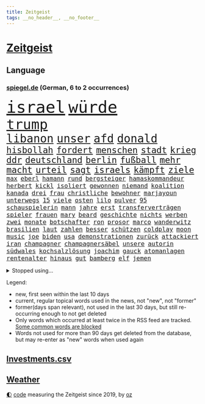 ```yaml
---
title: Zeitgeist
tags: __no_header__, __no_footer__
---
```


# [Zeitgeist](https://oliz.io/zeitgeist/)

## Language

<h3><a href="https://www.spiegel.de" target="_blank">spiegel.de</a> (German, 6 to 2 occurrences)</h3>
<p style="font-family:monospace">
<span style="font-size:32pt"><a href="news_links.html#israel" class="current">israel</a></span>
<span style="font-size:32pt"><a href="news_links.html#würde" class="current">würde</a></span>
<br>
<span style="font-size:27pt"><a href="news_links.html#trump" class="current">trump</a></span>
<br>
<span style="font-size:22pt"><a href="news_links.html#libanon" class="current">libanon</a></span>
<span style="font-size:22pt"><a href="news_links.html#unser" class="current">unser</a></span>
<span style="font-size:22pt"><a href="news_links.html#afd" class="current">afd</a></span>
<span style="font-size:22pt"><a href="news_links.html#donald" class="current">donald</a></span>
<br>
<span style="font-size:17pt"><a href="news_links.html#hisbollah" class="current">hisbollah</a></span>
<span style="font-size:17pt"><a href="news_links.html#fordert" class="current">fordert</a></span>
<span style="font-size:17pt"><a href="news_links.html#menschen" class="current">menschen</a></span>
<span style="font-size:17pt"><a href="news_links.html#stadt" class="current">stadt</a></span>
<span style="font-size:17pt"><a href="news_links.html#krieg" class="current">krieg</a></span>
<span style="font-size:17pt"><a href="news_links.html#ddr" class="current">ddr</a></span>
<span style="font-size:17pt"><a href="news_links.html#deutschland" class="current">deutschland</a></span>
<span style="font-size:17pt"><a href="news_links.html#berlin" class="current">berlin</a></span>
<span style="font-size:17pt"><a href="news_links.html#fußball" class="current">fußball</a></span>
<span style="font-size:17pt"><a href="news_links.html#mehr" class="current">mehr</a></span>
<span style="font-size:17pt"><a href="news_links.html#macht" class="current">macht</a></span>
<span style="font-size:17pt"><a href="news_links.html#urteil" class="current">urteil</a></span>
<span style="font-size:17pt"><a href="news_links.html#sagt" class="current">sagt</a></span>
<span style="font-size:17pt"><a href="news_links.html#israels" class="current">israels</a></span>
<span style="font-size:17pt"><a href="news_links.html#kämpft" class="current">kämpft</a></span>
<span style="font-size:17pt"><a href="news_links.html#ziele" class="current">ziele</a></span>
<br>
<span style="font-size:12pt"><a href="news_links.html#max" class="current">max</a></span>
<span style="font-size:12pt"><a href="news_links.html#eberl" class="current">eberl</a></span>
<span style="font-size:12pt"><a href="news_links.html#hamann" class="current">hamann</a></span>
<span style="font-size:12pt"><a href="news_links.html#rund" class="current">rund</a></span>
<span style="font-size:12pt"><a href="news_links.html#bergsteiger" class="current">bergsteiger</a></span>
<span style="font-size:12pt"><a href="news_links.html#hamaskommandeur" class="current">hamaskommandeur</a></span>
<span style="font-size:12pt"><a href="news_links.html#herbert" class="current">herbert</a></span>
<span style="font-size:12pt"><a href="news_links.html#kickl" class="current">kickl</a></span>
<span style="font-size:12pt"><a href="news_links.html#isoliert" class="current">isoliert</a></span>
<span style="font-size:12pt"><a href="news_links.html#gewonnen" class="current">gewonnen</a></span>
<span style="font-size:12pt"><a href="news_links.html#niemand" class="current">niemand</a></span>
<span style="font-size:12pt"><a href="news_links.html#koalition" class="current">koalition</a></span>
<span style="font-size:12pt"><a href="news_links.html#kanada" class="current">kanada</a></span>
<span style="font-size:12pt"><a href="news_links.html#drei" class="current">drei</a></span>
<span style="font-size:12pt"><a href="news_links.html#frau" class="current">frau</a></span>
<span style="font-size:12pt"><a href="news_links.html#christliche" class="current">christliche</a></span>
<span style="font-size:12pt"><a href="news_links.html#bewohner" class="current">bewohner</a></span>
<span style="font-size:12pt"><a href="news_links.html#marjayoun" class="new">marjayoun</a></span>
<span style="font-size:12pt"><a href="news_links.html#unterwegs" class="current">unterwegs</a></span>
<span style="font-size:12pt"><a href="news_links.html#15" class="current">15</a></span>
<span style="font-size:12pt"><a href="news_links.html#viele" class="current">viele</a></span>
<span style="font-size:12pt"><a href="news_links.html#osten" class="current">osten</a></span>
<span style="font-size:12pt"><a href="news_links.html#lilo" class="new">lilo</a></span>
<span style="font-size:12pt"><a href="news_links.html#pulver" class="new">pulver</a></span>
<span style="font-size:12pt"><a href="news_links.html#95" class="current">95</a></span>
<span style="font-size:12pt"><a href="news_links.html#schauspielerin" class="current">schauspielerin</a></span>
<span style="font-size:12pt"><a href="news_links.html#mann" class="current">mann</a></span>
<span style="font-size:12pt"><a href="news_links.html#jahre" class="current">jahre</a></span>
<span style="font-size:12pt"><a href="news_links.html#erst" class="current">erst</a></span>
<span style="font-size:12pt"><a href="news_links.html#transferverträgen" class="new">transferverträgen</a></span>
<span style="font-size:12pt"><a href="news_links.html#spieler" class="current">spieler</a></span>
<span style="font-size:12pt"><a href="news_links.html#frauen" class="current">frauen</a></span>
<span style="font-size:12pt"><a href="news_links.html#mary" class="current">mary</a></span>
<span style="font-size:12pt"><a href="news_links.html#beard" class="new">beard</a></span>
<span style="font-size:12pt"><a href="news_links.html#geschichte" class="current">geschichte</a></span>
<span style="font-size:12pt"><a href="news_links.html#nichts" class="current">nichts</a></span>
<span style="font-size:12pt"><a href="news_links.html#werben" class="current">werben</a></span>
<span style="font-size:12pt"><a href="news_links.html#zwei" class="current">zwei</a></span>
<span style="font-size:12pt"><a href="news_links.html#monate" class="current">monate</a></span>
<span style="font-size:12pt"><a href="news_links.html#botschafter" class="current">botschafter</a></span>
<span style="font-size:12pt"><a href="news_links.html#ron" class="current">ron</a></span>
<span style="font-size:12pt"><a href="news_links.html#prosor" class="new">prosor</a></span>
<span style="font-size:12pt"><a href="news_links.html#marco" class="current">marco</a></span>
<span style="font-size:12pt"><a href="news_links.html#wanderwitz" class="new">wanderwitz</a></span>
<span style="font-size:12pt"><a href="news_links.html#brasilien" class="current">brasilien</a></span>
<span style="font-size:12pt"><a href="news_links.html#laut" class="current">laut</a></span>
<span style="font-size:12pt"><a href="news_links.html#zahlen" class="current">zahlen</a></span>
<span style="font-size:12pt"><a href="news_links.html#besser" class="current">besser</a></span>
<span style="font-size:12pt"><a href="news_links.html#schützen" class="current">schützen</a></span>
<span style="font-size:12pt"><a href="news_links.html#coldplay" class="current">coldplay</a></span>
<span style="font-size:12pt"><a href="news_links.html#moon" class="new">moon</a></span>
<span style="font-size:12pt"><a href="news_links.html#music" class="current">music</a></span>
<span style="font-size:12pt"><a href="news_links.html#joe" class="current">joe</a></span>
<span style="font-size:12pt"><a href="news_links.html#biden" class="current">biden</a></span>
<span style="font-size:12pt"><a href="news_links.html#usa" class="current">usa</a></span>
<span style="font-size:12pt"><a href="news_links.html#demonstrationen" class="current">demonstrationen</a></span>
<span style="font-size:12pt"><a href="news_links.html#zurück" class="current">zurück</a></span>
<span style="font-size:12pt"><a href="news_links.html#attackiert" class="current">attackiert</a></span>
<span style="font-size:12pt"><a href="news_links.html#iran" class="current">iran</a></span>
<span style="font-size:12pt"><a href="news_links.html#champagner" class="current">champagner</a></span>
<span style="font-size:12pt"><a href="news_links.html#champagnersäbel" class="new">champagnersäbel</a></span>
<span style="font-size:12pt"><a href="news_links.html#unsere" class="current">unsere</a></span>
<span style="font-size:12pt"><a href="news_links.html#autorin" class="current">autorin</a></span>
<span style="font-size:12pt"><a href="news_links.html#südwales" class="new">südwales</a></span>
<span style="font-size:12pt"><a href="news_links.html#kochsalzlösung" class="new">kochsalzlösung</a></span>
<span style="font-size:12pt"><a href="news_links.html#joachim" class="current">joachim</a></span>
<span style="font-size:12pt"><a href="news_links.html#gauck" class="new">gauck</a></span>
<span style="font-size:12pt"><a href="news_links.html#atomanlagen" class="new">atomanlagen</a></span>
<span style="font-size:12pt"><a href="news_links.html#rentenalter" class="new">rentenalter</a></span>
<span style="font-size:12pt"><a href="news_links.html#hinaus" class="current">hinaus</a></span>
<span style="font-size:12pt"><a href="news_links.html#gut" class="current">gut</a></span>
<span style="font-size:12pt"><a href="news_links.html#bamberg" class="new">bamberg</a></span>
<span style="font-size:12pt"><a href="news_links.html#elf" class="current">elf</a></span>
<span style="font-size:12pt"><a href="news_links.html#jemen" class="current">jemen</a></span>
</p>
<details>
<summary>Stopped using...</summary>
<p class="former" style="font-size:12pt">
verschiedene(1445) 2020(1444) regel(1444) bereich(1442) bundesländer(1442) internationaler(1442) liverpool(1442) besiegt(1441) häufig(1441) ifoinstitut(1441) jemand(1441) sitzt(1441) appelliert(1440) erfahren(1440) handeln(1440) twitter(1440) verlegt(1440) vorhaben(1440) ausnahmen(1439) beamten(1439) bedrohung(1439) bemüht(1439) flüchtlinge(1439) lager(1439) sicherheitsbehörden(1439) infrage(1438) investoren(1438) jedem(1438) verunglückt(1438) zugang(1438) abstand(1437) ankündigung(1437) erscheinen(1437) geschäfte(1437) krankenhäuser(1437) verhängt(1437) voran(1437) 65(1436) erdoğan(1436) freiburg(1436) leid(1436) mordes(1436) rückschlag(1436) united(1436) 27(1435) meinem(1435) planeten(1435) studierenden(1435) bildung(1434) hoher(1434) liste(1434) preisen(1434) untersuchungen(1434) versteigert(1434) athleten(1433) gemeldet(1433) abgang(1432) strengere(1432) überlebte(1432) arbeitgeber(1431) bloß(1431) entdecken(1431) jahrhundert(1431) körperverletzung(1431) schuss(1431) 3000(1430) projekt(1430) stoßen(1430) beschwerden(1429) gründen(1429) kürzlich(1429) verschwand(1428) eigener(1427) geburt(1427) gesetze(1427) jüngere(1427) ausbau(1426) tür(1426) 1500(1425) fortgesetzt(1425) 1000(1422) verteidigen(1422) behalten(1420) gang(1420) ehe(1419) einschätzung(1418) geprägt(1418) mehrerer(1417) hinten(1416) kevin(1416) nasa(1415) schriftsteller(1415) rentner(1412) retter(1412) außerhalb(1411) bangen(1408) whatsapp(1407) abgeschlossen(1399) foto(1390) ära(1385) sachen(1363) heidelberg(1357) umbau(1346) berichtete(1341) josef(1293) lahm(1274) abgestürzt(1262) airline(1245) 38(1209) vorsicht(1200) novak(1183) arme(1176) zugestimmt(1156) erfolgreichste(1144) dörfer(1135) irritiert(1093) entstanden(1090) worum(1085) älteste(1081) fachkräfte(1072) magazin(1055) ostdeutschland(1051) schülerin(1049) verteidiger(1049) lieferungen(1048) betrüger(1044) diskussionen(1020) seltene(1020) texte(1006) kremlchef(1001) erschwert(993) verkündete(982) lemke(979) schwieriger(976) desto(974) positiven(957) abschaffung(952) aufhören(950) brüder(946) fünften(924) nebenbei(920) eingetroffen(918) baustelle(915) links(910) dilemma(906) kriegsbeginn(905) besetzten(899) fernen(883) hammer(874) grünenpolitikerin(848) cannabis(844) titelverteidiger(841) jugendlicher(834) kühnert(833) verhaftung(830) weltrekord(826) schwimmen(821) newsletter(814) 16jähriger(806) usrepublikaner(802) freispruch(780) subventionen(775) psychischen(772) pleiten(770) ganzes(761) frühjahr(756) antarktis(755) 63(753) rätseln(741) freigegeben(738) senioren(735) stemmen(733) emissionen(723) grenzgebiet(722) razzien(709) freundschaft(708) versehen(706) knappe(704) männliche(704) auszeichnung(699) geheim(669) kampfjets(666) finanzaufsicht(665) testet(662) roland(660) djokovic(655) reisende(655) fenster(654) gesagt(651) flogen(649) regierende(647) colorado(645) trauern(642) tauchte(640) opfers(637) wiener(636) praxis(633) tourismus(629) vorstand(624) geschwister(623) aussieht(620) pokal(620) viertagewoche(619) boom(618) christdemokraten(617) landwirte(614) flaschen(611) leistungen(610) minderjährige(609) islamistischen(603) technologie(603) openai(597) jene(596) schweres(592) bürokratie(591) eskalierte(587) dennis(583) karin(582) wahlsieger(580) dfbpokal(579) attackieren(578) wegner(576) zuckerberg(573) instituts(571) lieferte(569) unterbrechung(567) laune(557) höcke(555) protestaktion(545) bestreiten(543) wohnen(540) sommerspielen(535) startete(531) 13jährige(528) 800(522) dringt(522) wärmepumpe(519) härtere(511) beine(510) arbeiter(509) mühe(496) drogenhandel(485) mahnen(481) gegners(471) zahlungen(471) objekte(467) spahn(463) einbringen(457) stellvertretende(455) milliardenschweren(452) zügen(450) abends(446) quellen(444) lebend(442) 30jähriger(441) essener(439) schmidt(439) pass(436) heimem(435) vormittag(433) klingbeil(430) goldene(429) lagen(427) unterscheiden(422) politikerinnen(420) teuerste(414) psyche(408) folter(406) geöffnet(405) niemanden(405) genossen(403) abschieben(397) hartes(397) ausscheiden(394) rasche(394) antonio(392) amerikanischen(388) bedauert(386) spanischer(386) tisch(384) errungen(381) kontrollverlust(377) onkel(376) reformiert(374) sperrte(374) anläuft(367) düsteren(367) streaminganbietern(367) archäologen(365) nagel(364) spdgeneralsekretär(364) kimmich(362) vergehen(358) singen(355) verheiratet(354) regelungen(352) dankbar(350) proben(350) eröffnung(348) eustaaten(348) gedächtnis(346) weinen(346) begründet(343) absicht(342) hackerangriff(340) böse(336) nominierung(331) stimmte(331) einfachen(328) lasst(328) ratschläge(326) damaskus(325) gazastreifens(325) hamasanführer(325) hongkong(325) hamasgeiseln(323) gdl(319) interne(319) reederei(318) schwaben(317) luxushotel(316) abschiebung(315) einheitliche(315) neonazis(314) abfall(312) recep(311) tayyip(311) beihilfe(310) ernsthafte(309) claus(308) weselsky(308) lernte(307) stille(305) aufwand(304) 16jährigen(302) schwindet(302) veränderung(302) wegfallen(302) ehepaar(298) airports(297) magic(297) fluggäste(296) nürnberger(296) britisches(294) kostenlos(294) genehmigung(292) beteiligen(283) bedrängnis(282) unverletzt(282) verspätung(281) dialoge(280) zerstritten(280) po(278) exprofi(276) zuversichtlich(276) ermittlungsverfahren(275) abgeordneter(274) onlinehändler(274) vergleichsweise(273) versteht(273) gera(272) präsent(272) giftige(270) grundgesetz(270) hungern(269) vorfällen(269) fortschritte(268) roberts(267) riesigen(266) sekeinsatz(265) staatssekretär(265) temu(265) fabrik(263) kragen(263) dreyer(262) machtwechsel(262) athen(261) sonde(258) absatz(257) melanie(257) nvidia(257) körperlich(253) australischer(250) le(250) verpflichten(250) audi(248) normalerweise(248) firmenchef(247) disney+(244) erfolgreichen(243) kinos(241) zeitenwende(241) lily(240) halbinsel(239) katz(239) 2009(238) spektakuläres(238) hai(237) holten(236) darsteller(234) gefühlt(232) klamotten(232) shein(232) gegenmaßnahmen(229) pünktlich(229) jagt(228) milch(228) piloten(228) 160(227) charlotte(227) lutz(227) stellung(227) territorium(226) begraben(225) konkurrentin(225) original(225) strategisch(225) verprügelt(225) wüste(225) contest(224) eurovision(224) insolvente(224) jena(222) manipulation(222) ravensburg(222) 64(220) sophie(220) gitarrist(219) ausüben(218) hitlergruß(218) weichen(217) gelegene(215) landrat(215) riefen(215) verbotene(215) zerlegt(215) wald(213) schwein(212) vorgesehen(212) extremismus(210) boateng(209) jérôme(209) sportlichen(208) jordan(207) siebten(206) verzögern(206) lebenswerk(205) blau(204) chinesisches(204) geschichten(204) regenfällen(204) selbstverständlich(204) unmöglich(204) haustür(203) sinkenden(203) vorlieben(203) erwirken(202) schreibtisch(202) schwimmer(202) katy(200) msc(200) pfiff(200) befragt(199) oberhausen(198) bluttat(197) wildtiere(197) vergleichbar(196) schwerem(195) seltsamen(194) aktualisiert(193) fußgänger(193) beruflich(190) einfuhr(190) hafens(190) mongolei(190) aktivitäten(189) georg(189) abwesenheit(188) dublin(187) versöhnung(186) aufgelegt(185) raffinerie(185) schulter(184) thüringische(184) ampelpolitiker(183) ringe(182) ostdeutscher(181) andrang(180) bodo(180) bundesamtes(180) stemmt(180) vermont(180) lizenz(179) mail(179) monster(179) nordrheinwestfalens(179) landeskriminalamt(177) vertritt(177) zeichner(177) schöne(176) vorlage(175) don(174) messerangriff(173) balkon(171) aktie(169) antreibt(169) anwesen(168) strahlkraft(168) techkonzerne(168) brachen(167) kasia(167) lenhardt(167) irren(164) jansen(164) menschenrechtler(164) vegane(164) kibbuz(163) brutale(162) integration(162) kretschmann(162) attraktiv(161) schweine(161) züchten(161) graz(160) wout(160) studio(159) erneuert(158) schlau(157) trikots(157) fußballers(156) lebenslanger(156) machtübernahme(154) promis(154) wolke(154) mosel(153) breitet(152) steine(152) affären(151) giftig(151) sportwetten(151) gemalt(150) wahlheimat(149) entzündete(147) konzerten(146) rotterdam(146) wohnungsnot(146) abnehmen(145) haushalten(145) immobilienkauf(144) schwangere(144) worüber(143) wahlkampfauftritt(142) bergab(141) salvador(141) dreckig(140) kreativen(140) attackierte(139) fti(139) kultusministerkonferenz(139) wittert(139) parkplatz(138) dicke(137) regelung(137) triumphierte(137) nachnamen(136) videobeweis(136) massentourismus(135) vorfalls(135) angeschlossen(134) blüht(134) einschüchtern(134) kehren(134) sprecher(134) ultimative(134) bundeskabinett(133) islam(132) afdlandrat(130) erlebten(130) sesselmann(130) straftat(130) var(130) afdspitzenkandidat(129) fix(129) liest(129) verbrecher(129) verdichten(129) vergangenem(129) veteran(129) amtsträger(128) weibchen(128) erarbeitet(127) forschenden(127) geiseldeal(127) hathaway(127) lachs(127) ausbreitung(126) steigert(126) 28jährige(125) versunkene(125) spitzenkandidatin(124) sternschnuppen(124) 26000(123) hitzige(123) impfstoffe(123) mix(123) heimspiel(122) jenna(122) landsleute(122) ortega(122) tischtennis(122) begeisterung(121) bilden(121) intensiven(121) kanzlerschaft(121) kooperieren(121) leclerc(120) 17jährige(119) entzündet(119) me(119) spanier(119) antidepressiva(118) aufbauen(118) einzig(118) heikel(118) polizeiangaben(118) rutschen(118) spontane(118) auszubildende(117) entsprechend(116) triathlon(116) funktionär(115) schärferes(115) enkelin(114) geteilt(114) ibiza(114) ehesten(113) 39jährige(112) robin(112) schauspielers(112) staatsbesuch(112) brandgefahr(111) bürgerschaft(111) clooney(111) helgoland(111) match(111) nacheinander(111) wahlomat(111) schumachers(110) grand(109) ausbreiten(108) beeinträchtigt(108) bewertung(108) gewaltigen(107) lindemann(107) verschiedener(107) verteilen(107) befragen(106) blake(106) lively(106) muscheln(106) reeperbahn(106) tinder(106) besiegte(105) kriegskabinett(105) cooper(104) fossilen(104) zitiert(104) ähnelt(104) trainierte(103) verspätungen(103) einschlafen(102) frisst(102) parteimitglieder(102) tierischer(102) satire(101) shitstorm(101) alassad(100) eishockeyprofi(100) linkenpolitikerin(100) sturmböen(100) margaret(99) memes(99) pflanze(98) landesweiten(97) transfers(97) verwaltungsgericht(97) bezahlbare(96) fluch(96) militäraktion(96) verlegung(96) verlorenen(96) double(95) litt(95) 128(94) f16(94) jodie(94) staatsbürgerschaft(94) vorkehrungen(94) erobern(93) füreinander(93) kidman(93) achtelfinale(92) brad(92) pitt(92) unzufrieden(92) verbrauchern(92) mörtel(91) mörtels(91) psychotherapie(91) reisekonzern(91) steuererleichterungen(91) vollrausch(91) belastend(90) eingeschüchtert(90) gegnerin(90) lauterbachs(90) millionenfach(90) retteten(90) seltenen(90) bekanntwerden(89) boxerin(89) faktor(89) núñez(89) oberbürgermeisters(89) verlieh(89) alejandro(88) ask(88) atem(88) briefwahlstimmen(88) gefangen(88) linzer(88) marktplatz(88) nazideutschland(88) nebulös(88) täuschung(88) vorsichtig(88) exfreundin(87) gabriel(87) industriestandort(87) lautsprecher(87) medaillen(87) mitentscheiden(87) mitschuld(87) netflixdoku(87) familiengeschichte(86) theodor(86) umgesetzt(86) wahlzettel(86) wdr(86) gelebt(85) hochumstritten(85) einschulung(84) jusochef(84) stecker(84) türmer(84) alkoholeinfluss(83) datingapp(83) erlebnis(83) nostalgie(83) struktur(83) dominante(82) dschungelcamp(82) gefährten(82) gewaltvorwürfen(82) häusliche(82) bergtour(81) satellitenbildern(81) sichtbare(81) westküste(81) einpacken(80) finanzspritze(80) four(80) gosens(79) gündoğan(79) königliche(79) revidierte(79) sanktionieren(79) taxifahrer(79) tsv(79) waffenrecht(79) amazonserie(78) bbcbericht(78) eingerichtet(78) sperren(78) geschehnisse(77) messerangriffe(77) publik(77) sorgerechtsstreit(77) unsicher(77) 49jähriger(76) draisaitl(76) edmonton(76) huscht(76) neuzulassungen(76) oilers(76) steckte(76) usluftfahrtbehörde(76) ussoldaten(76) anja(75) auftritten(75) bekamen(75) rützel(75) tops(75) ewiger(74) hofer(74) mitteilung(74) nachrichtenmann(74) raffinerien(74) bauzinsen(73) drinks(73) entkam(73) gekürzt(73) gezeugt(73) hogan(73) hulk(73) lokomotivführer(73) canyon(72) führungspositionen(72) handelfmeter(72) hilferufe(72) lord(72) mick(72) stach(72) steuerte(72) verpatzte(72) abzusichern(71) auszutricksen(71) branchenkenner(71) flops(71) folgenschwerer(71) linkenabgeordnete(71) umstrittenem(71) unteren(71) 41(70) haptik(70) preisschild(70) unmögliche(70) untergrund(70) antwerpen(69) externe(69) ministeriumsmitarbeiter(69) nationalistischer(69) rubens(69) vorrunde(69) auszugeben(68) selbstzweifel(68) spielführer(68) startrampen(68) arbeitstage(67) backen(67) erklärt’s(67) ex(67) kalender(67) kinderbuch(67) messenger(67) pflanzenarten(67) pieper(67) prozesses(67) versteigerung(67) weiche(67) ausdrücklich(66) billion(66) formel1team(66) genua(66) paarung(66) scheinbar(66) antiterroreinsatz(65) dieselbe(65) ebike(65) elblandrevolte(65) geschwiegen(65) kroatischen(65) oberhaupt(65) armutsgefährdung(64) fahrerwertung(64) gedachten(64) glaube(64) grünem(64) inside(64) izmir(64) lehrerzimmer(64) spürt(64) telemedizin(64) badenberg(63) badmintonspieler(63) erwarte(63) justizsenatorin(63) kraftwerks(63) lokführergewerkschaft(63) rekordvertrag(63) autodach(62) dittrich(62) kompetenzen(62) angststörungen(61) bundespolitik(61) einzelzeitfahren(61) gere(61) nationalisten(61) outete(61) pretty(61) regelt(61) reiseziele(61) finanzministerin(60) gewaltvorwürfe(60) gregg(60) lebensversicherung(60) sonneberg(60) überlastung(60) berkshire(59) biles(59) buffett(59) giacomo(59) investmentfirma(59) merken(59) paradox(59) simone(59) sturzflut(59) tatum(59) warren(59) armutsgefährdet(58) buchholz(58) gejubelt(58) deutschlandweit(57) kamerun(57) modus(57) prämie(57) rücktritte(57) swipen(57) windgeschwindigkeiten(57) abwegen(56) ausgeschieden(56) filiale(56) jamaika(56) privatleben(56) beteiligte(55) entpuppen(55) gruppierung(55) schwefeldioxid(55) wohnraum(55) comingout(54) gelähmt(54) lektüre(54) 41jährigen(53) breit(53) freiwilligen(53) glen(53) grandslamtitel(53) grandslamturnieren(53) powell(53) rebellion(53) samsung(53) verwerflich(53) besichtigen(52) ilmenau(52) landtage(52) staatskonzern(52) zweitligist(52) abschiebepläne(51) guide(51) invasive(51) klinikaufenthalt(51) trennungen(51) goldmedaille(50) natalie(50) rbb(50) schwierigen(50) stechen(50) verzweifelt(50) willi(50) bswchefin(49) falcon(49) kolumbianischen(49) stadtfest(49) startverbot(49) südamerikameisterschaft(49) wrestler(49) einhörner(48) potenzielle(48) turm(48) uruguayische(48) übersehen(48) diekmann(47) ehemanns(47) muhammad(47) thailändischen(47) andrea(46) aufteilung(46) isoliertes(46) lwiw(46) mashco(46) piro(46) ruheständler(46) schlichten(46) schädigen(46) sorte(46) unkontaktiertes(46) verdreifacht(46) winterkorn(46) 36jährige(45) besuche(45) konservativ(45) neuzugang(45) scharfschützen(45) staubsauger(45) stiller(45) streitpunkt(45) videoanalyse(45) hinterbliebenen(44) rückruf(44) gass(43) japanischem(43) verhältnissen(43) winken(43) abgebogen(42) görlitz(42) klaffen(42) kürzungen(42) radstar(42) sechster(42) unerträglich(42) wesen(42) interessanter(41) lake(41) 27jährige(40) austausch(40) bayernprofi(40) gestaltet(40) imageproblem(40) kreuzfahrt(40) sahelzone(40) täters(40) anstrengend(39) ber(39) bundesjustizminister(39) längeren(39) musikstars(39) redete(39) rufe(39) tierpflegerin(39) zeitmanagement(39) 1993(38) betriebsrat(38) hauptstadtflughafen(38) israelpalästinakonflikt(38) säbelfechter(38) waldweg(38) wertschätzung(38) 81(37) aussichtsturm(37) eigens(37) klimafreundlich(37) nahostexperte(37) priorität(37) rekordzeit(37) sicherer(37) siedlungspolitik(37) freistaat(36) highlight(36) newcomer(36) siena(36) teamkollege(36) telegramgründer(36) verbraucherstimmung(36) vermögens(36) zentrums(36) abdel(35) afghanen(35) ansbach(35) assad(35) baschar(35) fattah(35) prostitution(35) shirin(35) zehnten(35) eindringliche(34) hüller(34) japankäfer(34) notlanden(34) quadratkilometer(34) sachsenwahl(34) täte(34) zwist(34) bronzemedaille(33) börsenwert(33) entführer(33) kollektive(33) kühlschrank(33) orks(33) rampenlicht(33) renommiertesten(33) silbermedaille(33) verfechter(33) bagger(32) gehofft(32) geländegewinne(32) hey(32) manipulierte(32) sportwelt(32) tenniswelt(32) zufahrt(32) auslandsjahr(31) entlassungen(31) leistet(31) lüften(31) rennfahrer(31) stall(31) vermeidet(31) 69(30) gehörten(30) haniyyeh(30) konjunkturflaute(30) rudereiner(30) sparpläne(30) triathlet(30) verstimmungen(30) bizarrer(29) bogenschießen(29) einhalt(29) konfrontationskurs(29) mund(29) ausbildungsplätze(28) eigenheimbesitzer(28) fremd(28) gefangenen(28) gelegentlich(28) geschädigt(28) konzernchef(28) modekette(28) schätzungsweise(28) zusammengestellt(28) übertroffen(28) durcheinander(27) norwegischen(27) gebremst(26) henrik(26) issa(26) kabelschächte(26) schwede(26) vorschlägen(26) zeitreise(26) amtssitz(25) gelungenen(25) gnadenlos(25) härtesten(25) sibirien(25) trauriger(25) verbannt(25) vermeintlichen(25) abgewickelt(24) beobachtete(24) konzerts(24) lebzeiten(24) lichtblick(24) beschrieben(23) ehlers(23) nullrunde(23) restrukturierung(23) antrainierte(22) eingeschleust(22) erodiert(22) fechten(22) lópez(22) menschenmenge(22) mitbewohner(22) sternschnuppenschauer(22) strömung(22) wiegen(22) würdigte(22) bildungspolitik(21) brasilianischen(21) eusanktionen(21) harrys(21) ifoinstituts(21) schlagersängerin(21) vinícius(21) 46jährige(20) anziehen(20) belästigungen(20) gecancelt(20) göteborg(20) kopfschmerzen(20) lohnsteigerungen(20) male(20) rückten(20) schwimmerin(20) stahlsparte(20) abrissarbeiten(19) bauarbeiten(19) boeingmaschine(19) flugs(19) innenstädten(19) kurskoffensive(19) leonie(19) sofa(19) spürbare(19) terrors(19) unübersichtlich(19) evakuierte(18) geschaffen(18) löscharbeiten(18) wiederentdeckt(18) betrunkene(17) blicke(17) charmante(17) gedenkstätte(17) kabul(17) messerverbote(17) sahen(17) amtes(16) danny(16) gescheiterte(16) mpoxvariante(16) reallöhne(16) sandhausen(16) schuster(16) schwedt(16) 350000(15) arne(15) auswandern(15) bergung(15) delegierten(15) diesjährige(15) liege(15) slot(15) waschen(15) absprung(14) begriffe(14) escort(14) großangriff(14) seas(14) serenade(14) sonntagvormittag(14) visa(14) cora(13) ernüchtert(13) gelangt(13) gittern(13) ikea(13) internationalem(13) lautstark(13) makel(13) parteifreund(13) reifer(13) winkt(13) badegäste(12) belarussische(12) gazagrenze(12) weltgrößte(12) ajax(11) channing(11) gegenden(11) kzgedenkstätte(11)
</p>
</details>
<p>Legend:
<ul>
<li><span class="new">new</span>, first seen within the last 10 days</li>
<li><span class="current">current</span>, regular topical words used in the news, not "new", not "former"</li>
<li><span class="former">former(days span relevant)</span>, not used in the last 30 days, but still re-occurring enough to not get deleted</li>
<li>Only words which occurred at least twice in the RSS feed are tracked. <a href="language/filters.py">Some common words are blocked</a></li>
<li>Words not used for more than 90 days get deleted from the database, but may re-enter as "new" words when used again</li>
</ul>
</p>

## [Investments](investments.html)[.csv](investments.csv)

## [Weather](weather.html)

<footer>
<a href="javascript:toggleTheme()" class="nav">🌓</a>
<a href="https://github.com/ooz/zeitgeist">code</a> measuring the Zeitgeist since 2019, by <a href="https://oliz.io">oz</a>
</footer>
